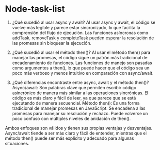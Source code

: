 # Node-task-list

1.  ¿Qué sucedió al usar async y await?
    Al usar async y await, el código se vuelve más legible y parece estar sincronizado, lo que facilita la comprensión del flujo de ejecución. Las funciones asíncronas como addTask, removeTask y completeTask pueden esperar la resolución de las promesas sin bloquear la ejecución.

2.  ¿Qué sucedió al usar el método then()?
    Al usar el método then() para manejar las promesas, el código sigue un patrón más tradicional de encadenamiento de funciones. Las funciones de manejo son pasadas como argumentos a then(), lo que puede hacer que el código sea un poco más verboso y menos intuitivo en comparación con async/await.

3.  ¿Qué diferencias encontraste entre async, await y el método then()?
    Async/await: Son palabras clave que permiten escribir código asincrónico de manera más similar a las operaciones sincrónicas. El código es más claro y fácil de leer, ya que parece que se está ejecutando de manera secuencial.
    Método then(): Es una forma tradicional de manejar promesas en JavaScript. Se encadena a las promesas para manejar su resolución y rechazo. Puede volverse un poco confuso con múltiples niveles de anidación de then().

Ambos enfoques son válidos y tienen sus propias ventajas y desventajas. Async/await tiende a ser más claro y fácil de entender, mientras que el método then() puede ser más explícito y adecuado para algunas situaciones.
